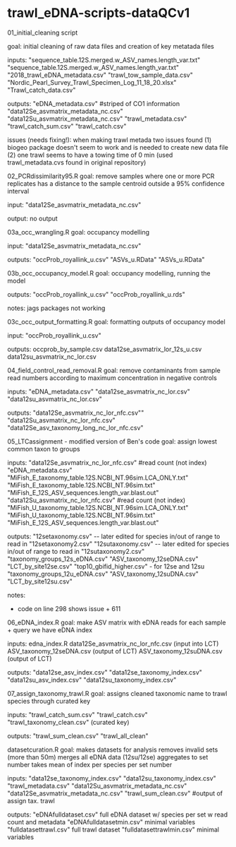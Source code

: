 # trawl_eDNA-scripts-dataQCv1

01_initial_cleaning script

  goal: initial cleaning of raw data files and creation of key metatada files 

  inputs: 
  "sequence_table.12S.merged.w_ASV_names.length_var.txt"
  "sequence_table.12S.merged.w_ASV_names.length_var.txt"
  "2018_trawl_eDNA_metadata.csv"
  "trawl_tow_sample_data.csv"
  "Nordic_Pearl_Survey_Trawl_Specimen_Log_11_18_20.xlsx"
  "Trawl_catch_data.csv"

  outputs: 
  "eDNA_metadata.csv" #striped of CO1 information
  "data12Se_asvmatrix_metadata_nc.csv"
  "data12Su_asvmatrix_metadata_nc.csv"
  "trawl_metadata.csv"
  "trawl_catch_sum.csv"
  "trawl_catch.csv"

  issues (needs fixing!): 
  when making trawl metada two issues found (1) biogeo package doesn't seem to work and is needed to create new data file 
  (2) one trawl seems to have a towing time of 0 min (used trawl_metadata.cvs found in original repository)


02_PCRdissimilarity95.R
  goal: remove samples where one or more PCR replicates has a distance to the sample centroid outside a 95% confidence interval

  input: 
  "data12Se_asvmatrix_metadata_nc.csv"
  
  output: 
  no output 

03a_occ_wrangling.R
  goal: occupancy modelling

  input: "data12Se_asvmatrix_metadata_nc.csv"

  outputs: 
  "occProb_royallink_u.csv"
  "ASVs_u.RData"
  "ASVs_u.RData" 

03b_occ_occupancy_model.R
  goal: occupancy modelling, running the model 

  outputs: 
  "occProb_royallink_u.csv"
  "occProb_royallink_u.rds"
  
  notes: 
  jags packages not working 

03c_occ_output_formatting.R
  goal: formatting outputs of occupancy model
  
  input: 
  "occProb_royallink_u.csv"

  outputs: 
  occprob_by_sample.csv
  data12se_asvmatrix_lor_12s_u.csv
  data12su_asvmatrix_nc_lor.csv

04_field_control_read_removal.R
  goal: remove contaminants from sample read numbers according to maximum concentration in negative controls

  inputs: 
  "eDNA_metadata.csv"
  "data12se_asvmatrix_nc_lor.csv"
  "data12su_asvmatrix_nc_lor.csv"

  outputs: 
  "data12Se_asvmatrix_nc_lor_nfc.csv""
  "data12Su_asvmatrix_nc_lor_nfc.csv"
  "data12Se_asv_taxonomy_long_nc_lor_nfc.csv"

05_LTCassignment - modified version of Ben's code 
  goal: assign lowest common taxon to groups 

  inputs: 
  "data12Se_asvmatrix_nc_lor_nfc.csv" #read count (not index) 
  "eDNA_metadata.csv"
  "MiFish_E_taxonomy_table.12S.NCBI_NT.96sim.LCA_ONLY.txt"
  "MiFish_E_taxonomy_table.12S.NCBI_NT.96sim.txt"
  "MiFish_E_12S_ASV_sequences.length_var.blast.out"
  "data12Su_asvmatrix_nc_lor_nfc.csv" #read count (not index)
  "MiFish_U_taxonomy_table.12S.NCBI_NT.96sim.LCA_ONLY.txt"
  "MiFish_U_taxonomy_table.12S.NCBI_NT.96sim.txt"
  "MiFish_E_12S_ASV_sequences.length_var.blast.out"

  outputs: 
  "12setaxonomy.csv" -- later edited for species in/out of range to read in "12setaxonomy2.csv"
  "12sutaxonomy.csv" -- later edited for species in/out of range to read in "12sutaxonomy2.csv"
  "taxonomy_groups_12s_eDNA.csv"
  "ASV_taxonomy_12seDNA.csv"
  "LCT_by_site12se.csv"
  "top10_gbifid_higher.csv" - for 12se and 12su 
  "taxonomy_groups_12u_eDNA.csv"
  "ASV_taxonomy_12suDNA.csv"
  "LCT_by_site12su.csv"
  
  notes: 
  - code on line 298 shows issue + 611

06_eDNA_index.R
  goal: make ASV matrix with eDNA reads 
  for each sample + query we have eDNA index 
  
  
  inputs:
  edna_index.R
  data12Se_asvmatrix_nc_lor_nfc.csv (input into LCT)
  ASV_taxonomy_12seDNA.csv (output of LCT)
  ASV_taxonomy_12suDNA.csv (output of LCT)

  outputs:
  "data12se_asv_index.csv"
  "data12se_taxonomy_index.csv"
  "data12su_asv_index.csv"
  "data12su_taxonomy_index.csv"
  

07_assign_taxonomy_trawl.R
  goal: assigns cleaned taxonomic name to trawl species through curated key 

  inputs: 
  "trawl_catch_sum.csv"
  "trawl_catch.csv"
  "trawl_taxonomy_clean.csv" (curated key)

  outputs: 
  "trawl_sum_clean.csv"
  "trawl_all_clean"

datasetcuration.R 
  goal: makes datasets for analysis 
        removes invalid sets (more than 50m) 
        merges all eDNA data (12su/12se)
        aggregates to set number 
        takes mean of index per species per set number

  inputs: 
   "data12se_taxonomy_index.csv"
  "data12su_taxonomy_index.csv"
  "trawl_metadata.csv"
  "data12Su_asvmatrix_metadata_nc.csv"
  "data12Se_asvmatrix_metadata_nc.csv"
  "trawl_sum_clean.csv" #output of assign tax. trawl 

  outputs: 
  "eDNAfulldataset.csv" full eDNA dataset w/ species per set w read count and metadata
  "eDNAfulldatasetmin.csv" minimal variables
  "fulldatasettrawl.csv" full trawl dataset
  "fulldatasettrawlmin.csv" minimal variables 






